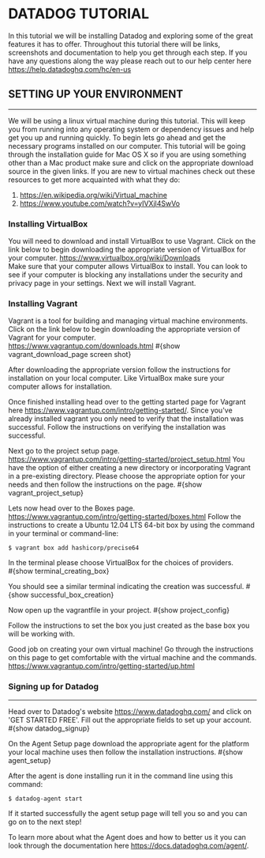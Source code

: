 # **DATADOG TUTORIAL**
In this tutorial we will be installing Datadog and exploring some of the great features it has to offer.  Throughout this tutorial there will be links, screenshots and documentation to help you get through each step.  If you have any questions along the way please reach out to our help center here <https://help.datadoghq.com/hc/en-us>

## SETTING UP YOUR ENVIRONMENT
------------------------------

We will be using a linux virtual machine during this tutorial.  This will keep you from running into any operating system or dependency issues and help get you up and running quickly.  To begin lets go ahead and get the necessary programs installed on our computer.  This tutorial will be going through the installation guide for Mac OS X so if you are using something other than a Mac product make sure and click on the appropriate download source in the given links.  If you are new to virtual machines check out these resources to get more acquainted with what they do:
1. <https://en.wikipedia.org/wiki/Virtual_machine>
2. <https://www.youtube.com/watch?v=yIVXjl4SwVo>

### Installing VirtualBox
You will need to download and install VirtualBox to use Vagrant.  Click on the link below to begin downloading the appropriate version of VirtualBox for your computer.
<https://www.virtualbox.org/wiki/Downloads>  
Make sure that your computer allows VirtualBox to install.  You can look to see if your computer is blocking any installations under the security and privacy page in your settings.  Next we will install Vagrant.

### Installing Vagrant
Vagrant is a tool for building and managing virtual machine environments.  Click on the link below to begin downloading the appropriate version of Vagrant for your computer.  
<https://www.vagrantup.com/downloads.html>
#{show vagrant_download_page screen shot}

After downloading the appropriate version follow the instructions for installation on your local computer.  Like VirtualBox make sure your computer allows for installation.

Once finished installing head over to the getting started page for Vagrant here <https://www.vagrantup.com/intro/getting-started/>.  Since you've already installed vagrant you only need to verify that the installation was successful.  Follow the instructions on verifying the installation was successful.

Next go to the project setup page.  <https://www.vagrantup.com/intro/getting-started/project_setup.html> You have the option of either creating a new directory or incorporating Vagrant in a pre-existing directory.  Please choose the appropriate option for your needs and then follow the instructions on the page.
#{show vagrant_project_setup}

Lets now head over to the Boxes page.
<https://www.vagrantup.com/intro/getting-started/boxes.html>
Follow the instructions to create a Ubuntu 12.04 LTS 64-bit box by using the command in your terminal or command-line:
```
$ vagrant box add hashicorp/precise64
```
In the terminal please choose VirtualBox for the choices of providers.  
#{show terminal_creating_box}

You should see a similar terminal indicating the creation was successful.
#{show successful_box_creation}

Now open up the vagrantfile in your project.
#{show project_config}  

Follow the instructions to set the box you just created as the base box you will be working with.

Good job on creating your own virtual machine!  Go through the instructions on this page to get comfortable with the virtual machine and the commands.
<https://www.vagrantup.com/intro/getting-started/up.html>

### Signing up for Datadog
--------------------------

Head over to Datadog's website <https://www.datadoghq.com/> and click on 'GET STARTED FREE'.  Fill out the appropriate fields to set up your account.
#{show datadog_signup}

On the Agent Setup page download the appropriate agent for the platform your local machine uses then follow the installation instructions.
#{show agent_setup}

After the agent is done installing run it in the command line using this command:
```
$ datadog-agent start
```

If it started successfully the agent setup page will tell you so and you can go on to the next step!

To learn more about what the Agent does and how to better us it you can look through the documentation here <https://docs.datadoghq.com/agent/>.
